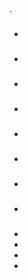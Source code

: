 ## 

 [](https://blog.jeedom.com/jeedom-partenaire/)  [](https://community.jeedom.com/)  [](https://market.jeedom.com).

### 

- [](/es_ES/dev/tutorial_plugin)

- [](/es_ES/dev/Icone_de_plugin)
- [](/es_ES/dev/structure_info_json)
- [](/es_ES/dev/documentation_plugin)
- [](/es_ES/dev/publication_plugin)
- [](/es_ES/dev/widget_plugin)
- [](/es_ES/dev/plugin_template)
- [](/es_ES/dev/daemon_plugin)

### 

- [](/es_ES/dev/core4.3)
- [](/es_ES/dev/core4.2)
- [](/es_ES/dev/core4.1)
- [](/es_ES/dev/core4.0)